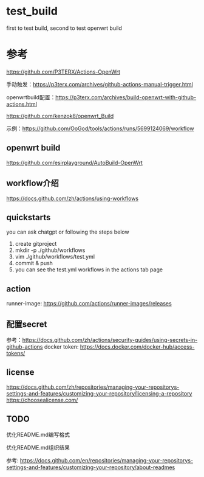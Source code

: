 # test_build
first to test build, second to test openwrt build

# 参考
https://github.com/P3TERX/Actions-OpenWrt

手动触发：https://p3terx.com/archives/github-actions-manual-trigger.html

openwrtbuild配置：https://p3terx.com/archives/build-openwrt-with-github-actions.html

https://github.com/kenzok8/openwrt_Build

示例：https://github.com/OoGod/tools/actions/runs/5699124069/workflow

## openwrt build
https://github.com/esirplayground/AutoBuild-OpenWrt

## workflow介绍
https://docs.github.com/zh/actions/using-workflows

## quickstarts
you can ask chatgpt
or following the steps below
1. create gitproject
2. mkdir -p ./github/workflows
3. vim ./github/workflows/test.yml 
4. commit & push
5. you can see the test.yml workflows in the actions tab page

## action
runner-image: https://github.com/actions/runner-images/releases

## 配置secret
参考：https://docs.github.com/zh/actions/security-guides/using-secrets-in-github-actions
docker token: https://docs.docker.com/docker-hub/access-tokens/

## license
https://docs.github.com/zh/repositories/managing-your-repositorys-settings-and-features/customizing-your-repository/licensing-a-repository
https://choosealicense.com/



## TODO
优化README.md编写格式

优化README.md组织结果

参考: https://docs.github.com/en/repositories/managing-your-repositorys-settings-and-features/customizing-your-repository/about-readmes